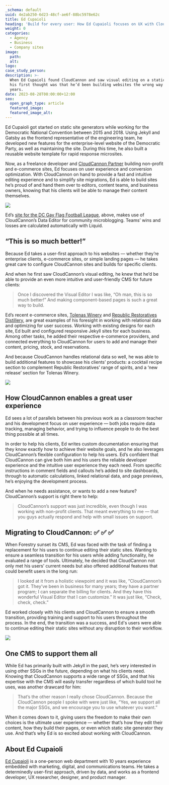 ```yaml
---
_schema: default
uuid: 4e2ab250-6d23-48cf-ae6f-88bc5978e62c
title: Ed Cupaioli
heading: 'Build for every user: How Ed Cupaioli focuses on UX with CloudCannon'
weight: 0
categories:
  - Agency
  - Business
  - Company sites
image:
  path:
  alt:
logo:
case_study_person:
description: >-
  When Ed Cupaioli found CloudCannon and saw visual editing on a static site,
  his first thought was that he’d been building websites the wrong way for ten
  years. 
date: 2023-08-28T08:00:00+12:00
seo:
  open_graph_type: article
  featured_image:
  featured_image_alt:
---
```

Ed Cupaioli got started on static site generators while working for the Democratic National Convention between 2015 and 2018. Using Jekyll and Gatsby as the frontend representative of the engineering team, he developed new features for the enterprise-level website of the Democratic Party, as well as maintaining the site. During this time, he also built a reusable website template for rapid response microsites.

Now, as a freelance developer and [CloudCannon Partner](https://cloudcannon.com/partner-program/) building non-profit and e-commerce sites, Ed focuses on user experience and conversion optimization. With CloudCannon on hand to provide a fast and intuitive editing experience and to simplify site migrations, Ed is able to build sites he’s proud of and hand them over to editors, content teams, and business owners, knowing that his clients will be able to manage their content themselves.

![](https://cc-dam.imgix.net/ed-c-editing.png)

Ed’s [site for the DC Gay Flag Football League](https://cloudcannon.com/blog/partner-site-of-the-month-dc-gay-flag-football-league-by-ed-cupaioli/), above, makes use of CloudCannon’s Data Editor for community microblogging. Teams’ wins and losses are calculated automatically with Liquid.

## “This is so much better!”

Because Ed takes a user-first approach to his websites — whether they’re enterprise clients, e-commerce sites, or simple landing pages — he takes great care to configure CloudCannon sites and builds for specific clients.

And when he first saw CloudCannon’s visual editing, he knew that he’d be able to provide an even more intuitive and user-friendly CMS for future clients:

> Once I discovered the Visual Editor I was like, “Oh man, this is so much better!” And making component-based pages is such a great way to build.

Ed’s recent e-commerce sites, [Tolenas Winery](https://tolenaswinery.com/) and [Republic Restoratives Distillery](https://www.republicrestoratives.com/), are great examples of his foresight in working with relational data and optimizing for user success. Working with existing designs for each site, Ed built and configured responsive Jekyll sites for each business. Among other tasks, he added their respective e-commerce providers, and connected everything to CloudCannon for users to add and manage their content, pricing, stock, and reservations.

And because CloudCannon handles relational data so well, he was able to build additional features to showcase his clients’ products: a cocktail recipe section to complement Republic Restoratives’ range of spirits, and a ‘new release’ section for Tolenas Winery.

![](https://cc-dam.imgix.net/ed-c-republic.png)

## How CloudCannon enables a great user experience

Ed sees a lot of parallels between his previous work as a classroom teacher and his development focus on user experience — both jobs require data tracking, managing behavior, and trying to influence people to do the best thing possible at all times.

In order to help his clients, Ed writes custom documentation ensuring that they know exactly how to achieve their website goals, and he also leverages CloudCannon’s flexible configuration to help his users. Ed’s confident that CloudCannon can give both him and his users the reliable developer experience and the intuitive user experience they each need. From specific instructions in comment fields and callouts he’s added to site dashboards, through to automatic calculations, linked relational data, and page previews, he’s enjoying the development process.

And when he needs assistance, or wants to add a new feature? CloudCannon’s support is right there to help:

> CloudCannon’s support was just incredible, even though I was working with non-profit clients. That meant everything to me — that you guys actually respond and help with small issues on support.

## Migrating to CloudCannon: ✅ ✅ ✅

When Forestry sunset its CMS, Ed was faced with the task of finding a replacement for his users to continue editing their static sites. Wanting to ensure a seamless transition for his users while adding functionality, he evaluated a range of tools. Ultimately, he decided that CloudCannon not only met his users’ current needs but also offered additional features that could benefit users in the long run:

> I looked at it from a holistic viewpoint and it was like, “CloudCannon’s got it. They’ve been in business for many years; they have a partner program; I can separate the billing for clients. And they have this wonderful Visual Editor that I can customize.” It was just like, “Check, check, check.”

Ed worked closely with his clients and CloudCannon to ensure a smooth transition, providing training and support to his users throughout the process. In the end, the transition was a success, and Ed's users were able to continue editing their static sites without any disruption to their workflow.

![](https://cc-dam.imgix.net/ed-c-portfolio.png)

## One CMS to support them all

While Ed has primarily built with Jekyll in the past, he’s very interested in using other SSGs in the future, depending on what his clients need. Knowing that CloudCannon supports a wide range of SSGs, and that his expertise with the CMS will easily transfer regardless of which build tool he uses, was another drawcard for him:

> That’s the other reason I really chose CloudCannon. Because the CloudCannon people I spoke with were just like, “Yes, we support all the major SSGs, and we encourage you to use whatever you want.”

When it comes down to it, giving users the freedom to make their own choices is the ultimate user experience — whether that’s how they edit their content, how they build their pages, or even which static site generator they use. And that’s why Ed is so excited about working with CloudCannon.

## About Ed Cupaioli

[Ed Cupaioli](https://edcupaioli.com/) is a one-person web department with 10 years experience embedded with marketing, digital, and communications teams. He takes a determinedly user-first approach, driven by data, and works as a frontend developer, UX researcher, designer, and product manager.
